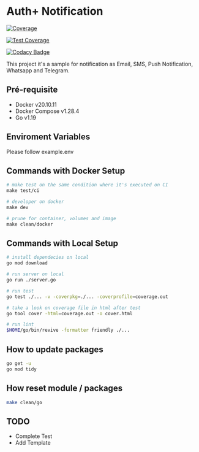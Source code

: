 # Auth+ Notification

[![Coverage](https://sonarcloud.io/api/project_badges/measure?project=auth-plus_auth-plus-backend-notification&metric=coverage)](https://sonarcloud.io/summary/new_code?id=auth-plus_auth-plus-backend-notification)

[![Test Coverage](https://api.codeclimate.com/v1/badges/8b06e8bee2391dc8817a/test_coverage)](https://codeclimate.com/github/auth-plus/auth-plus-backend-notification/test_coverage)

[![Codacy Badge](https://app.codacy.com/project/badge/Coverage/870535e320a4452eac49e677bd5025de)](https://www.codacy.com/gh/auth-plus/auth-plus-backend-notification/dashboard?utm_source=github.com&utm_medium=referral&utm_content=auth-plus/auth-plus-backend-notification&utm_campaign=Badge_Coverage)

This project it's a sample for notification as Email, SMS, Push Notification, Whatsapp and Telegram.

## Pré-requisite

- Docker v20.10.11
- Docker Compose v1.28.4
- Go v1.19

## Enviroment Variables

Please follow example.env

## Commands with Docker Setup

```makefile
# make test on the same condition where it's executed on CI
make test/ci

# developer on docker
make dev

# prune for container, volumes and image
make clean/docker 
```

## Commands with Local Setup

```bash
# install dependecies on local
go mod download

# run server on local
go run ./server.go

# run test
go test ./... -v -coverpkg=./... -coverprofile=coverage.out

# take a look on coverage file in html after test
go tool cover -html=coverage.out -o cover.html

# run lint
$HOME/go/bin/revive -formatter friendly ./...
```

## How to update packages

```bash
go get -u
go mod tidy
```

## How reset module / packages

```bash
make clean/go
```

## TODO

- Complete Test
- Add Template

